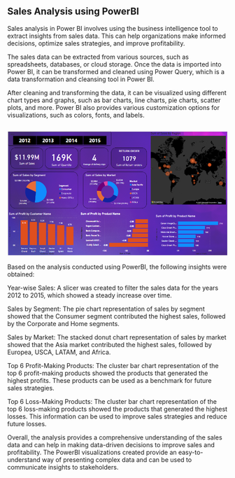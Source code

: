 
## Sales Analysis using PowerBI

Sales analysis in Power BI involves using the business intelligence tool to extract insights from sales data. This can help organizations make informed decisions, optimize sales strategies, and improve profitability.

The sales data can be extracted from various sources, such as spreadsheets, databases, or cloud storage. Once the data is imported into Power BI, it can be transformed and cleaned using Power Query, which is a data transformation and cleansing tool in Power BI.

After cleaning and transforming the data, it can be visualized using different chart types and graphs, such as bar charts, line charts, pie charts, scatter plots, and more. Power BI also provides various customization options for visualizations, such as colors, fonts, and labels.


## 

![App Screenshot](https://github.com/adityasawaks/POWERBIPROJECT1/blob/main/POWERBI1.PNG?raw=true)

Based on the analysis conducted using PowerBI, the following insights were obtained:

Year-wise Sales: A slicer was created to filter the sales data for the years 2012 to 2015, which showed a steady increase over time.

Sales by Segment: The pie chart representation of sales by segment showed that the Consumer segment contributed the highest sales, followed by the Corporate and Home segments.

Sales by Market: The stacked donut chart representation of sales by market showed that the Asia market contributed the highest sales, followed by Europea, USCA, LATAM, and Africa.

Top 6 Profit-Making Products: The cluster bar chart representation of the top 6 profit-making products showed the products that generated the highest profits. These products can be used as a benchmark for future sales strategies.

Top 6 Loss-Making Products: The cluster bar chart representation of the top 6 loss-making products showed the products that generated the highest losses. This information can be used to improve sales strategies and reduce future losses.

Overall, the analysis provides a comprehensive understanding of the sales data and can help in making data-driven decisions to improve sales and profitability. The PowerBI visualizations created provide an easy-to-understand way of presenting complex data and can be used to communicate insights to stakeholders.





